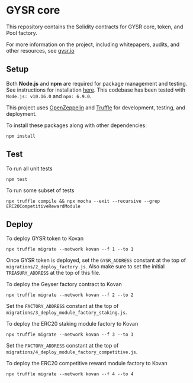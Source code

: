# GYSR core

This repository contains the Solidity contracts for GYSR core, token, and Pool factory.

For more information on the project, including whitepapers, audits, and other resources,
see [gysr.io](https://www.gysr.io/)


## Setup

Both **Node.js** and **npm** are required for package management and testing. See instructions
for installation [here](https://docs.npmjs.com/downloading-and-installing-node-js-and-npm). This
codebase has been tested with `Node.js: v10.16.0` and `npm: 6.9.0`.

This project uses [OpenZeppelin](https://docs.openzeppelin.com/)
and [Truffle](https://www.trufflesuite.com/docs/truffle)
for development, testing, and deployment.

To install these packages along with other dependencies:
```
npm install
```


## Test

To run all unit tests
```
npm test
```

To run some subset of tests
```
npx truffle compile && npx mocha --exit --recursive --grep ERC20CompetitiveRewardModule
```


## Deploy

To deploy GYSR token to Kovan
```
npx truffle migrate --network kovan --f 1 --to 1
```

Once GYSR token is deployed, set the `GYSR_ADDRESS` constant at the top of `migrations/2_deploy_factory.js`.
Also make sure to set the initial `TREASURY_ADDRESS` at the top of this file.

To deploy the Geyser factory contract to Kovan
```
npx truffle migrate --network kovan --f 2 --to 2
```

Set the `FACTORY_ADDRESS` constant at the top of  `migrations/3_deploy_module_factory_staking.js`.

To deploy the ERC20 staking module factory to Kovan
```
npx truffle migrate --network kovan --f 3 --to 3
```

Set the `FACTORY_ADDRESS` constant at the top of  `migrations/4_deploy_module_factory_competitive.js`.

To deploy the ERC20 competitive reward module factory to Kovan
```
npx truffle migrate --network kovan --f 4 --to 4
```
